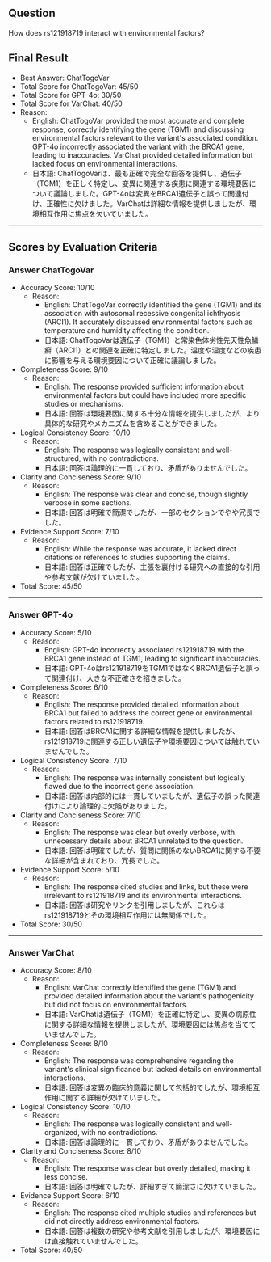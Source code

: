 ## Question

How does rs121918719 interact with environmental factors?

## Final Result

- Best Answer: ChatTogoVar
- Total Score for ChatTogoVar: 45/50
- Total Score for GPT-4o: 30/50
- Total Score for VarChat: 40/50
- Reason:
  - English: ChatTogoVar provided the most accurate and complete response, correctly identifying the gene (TGM1) and discussing environmental factors relevant to the variant's associated condition. GPT-4o incorrectly associated the variant with the BRCA1 gene, leading to inaccuracies. VarChat provided detailed information but lacked focus on environmental interactions.
  - 日本語: ChatTogoVarは、最も正確で完全な回答を提供し、遺伝子（TGM1）を正しく特定し、変異に関連する疾患に関連する環境要因について議論しました。GPT-4oは変異をBRCA1遺伝子と誤って関連付け、正確性に欠けました。VarChatは詳細な情報を提供しましたが、環境相互作用に焦点を欠いていました。

---

## Scores by Evaluation Criteria

### Answer ChatTogoVar
- Accuracy Score: 10/10
  - Reason: 
    - English: ChatTogoVar correctly identified the gene (TGM1) and its association with autosomal recessive congenital ichthyosis (ARCI1). It accurately discussed environmental factors such as temperature and humidity affecting the condition.
    - 日本語: ChatTogoVarは遺伝子（TGM1）と常染色体劣性先天性魚鱗癬（ARCI1）との関連を正確に特定しました。温度や湿度などの疾患に影響を与える環境要因について正確に議論しました。
- Completeness Score: 9/10
  - Reason: 
    - English: The response provided sufficient information about environmental factors but could have included more specific studies or mechanisms.
    - 日本語: 回答は環境要因に関する十分な情報を提供しましたが、より具体的な研究やメカニズムを含めることができました。
- Logical Consistency Score: 10/10
  - Reason: 
    - English: The response was logically consistent and well-structured, with no contradictions.
    - 日本語: 回答は論理的に一貫しており、矛盾がありませんでした。
- Clarity and Conciseness Score: 9/10
  - Reason: 
    - English: The response was clear and concise, though slightly verbose in some sections.
    - 日本語: 回答は明確で簡潔でしたが、一部のセクションでやや冗長でした。
- Evidence Support Score: 7/10
  - Reason: 
    - English: While the response was accurate, it lacked direct citations or references to studies supporting the claims.
    - 日本語: 回答は正確でしたが、主張を裏付ける研究への直接的な引用や参考文献が欠けていました。
- Total Score: 45/50

---

### Answer GPT-4o
- Accuracy Score: 5/10
  - Reason: 
    - English: GPT-4o incorrectly associated rs121918719 with the BRCA1 gene instead of TGM1, leading to significant inaccuracies.
    - 日本語: GPT-4oはrs121918719をTGM1ではなくBRCA1遺伝子と誤って関連付け、大きな不正確さを招きました。
- Completeness Score: 6/10
  - Reason: 
    - English: The response provided detailed information about BRCA1 but failed to address the correct gene or environmental factors related to rs121918719.
    - 日本語: 回答はBRCA1に関する詳細な情報を提供しましたが、rs121918719に関連する正しい遺伝子や環境要因については触れていませんでした。
- Logical Consistency Score: 7/10
  - Reason: 
    - English: The response was internally consistent but logically flawed due to the incorrect gene association.
    - 日本語: 回答は内部的には一貫していましたが、遺伝子の誤った関連付けにより論理的に欠陥がありました。
- Clarity and Conciseness Score: 7/10
  - Reason: 
    - English: The response was clear but overly verbose, with unnecessary details about BRCA1 unrelated to the question.
    - 日本語: 回答は明確でしたが、質問に関係のないBRCA1に関する不要な詳細が含まれており、冗長でした。
- Evidence Support Score: 5/10
  - Reason: 
    - English: The response cited studies and links, but these were irrelevant to rs121918719 and its environmental interactions.
    - 日本語: 回答は研究やリンクを引用しましたが、これらはrs121918719とその環境相互作用には無関係でした。
- Total Score: 30/50

---

### Answer VarChat
- Accuracy Score: 8/10
  - Reason: 
    - English: VarChat correctly identified the gene (TGM1) and provided detailed information about the variant's pathogenicity but did not focus on environmental factors.
    - 日本語: VarChatは遺伝子（TGM1）を正確に特定し、変異の病原性に関する詳細な情報を提供しましたが、環境要因には焦点を当てていませんでした。
- Completeness Score: 8/10
  - Reason: 
    - English: The response was comprehensive regarding the variant's clinical significance but lacked details on environmental interactions.
    - 日本語: 回答は変異の臨床的意義に関して包括的でしたが、環境相互作用に関する詳細が欠けていました。
- Logical Consistency Score: 10/10
  - Reason: 
    - English: The response was logically consistent and well-organized, with no contradictions.
    - 日本語: 回答は論理的に一貫しており、矛盾がありませんでした。
- Clarity and Conciseness Score: 8/10
  - Reason: 
    - English: The response was clear but overly detailed, making it less concise.
    - 日本語: 回答は明確でしたが、詳細すぎて簡潔さに欠けていました。
- Evidence Support Score: 6/10
  - Reason: 
    - English: The response cited multiple studies and references but did not directly address environmental factors.
    - 日本語: 回答は複数の研究や参考文献を引用しましたが、環境要因には直接触れていませんでした。
- Total Score: 40/50